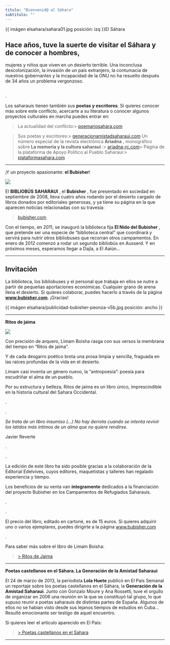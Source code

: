 ```yaml
---
titulo: "Bienvenid@ al Sáhara"
subtitulo: ""
---
```

{{ imágen elsahara/sahara01.jpg posición: izq }}El Sáhara

## Hace años, tuve la suerte de visitar el Sáhara y de conocer a hombres,
mujeres y niños que viven en un desierto terrible. Una inconclusa
descolonización, la invasión de un país extranjero, la contumacia de nuestros
gobernantes y la incapacidad de la ONU no ha resuelto después de 34 años un
problema vergonzoso.
##

.

Los saharauis tienen también sus **poetas y escritores**. Si quieres conocer
más sobre este conflicto, acercarte a su literatura o conocer algunos
proyectos culturales en marcha puedes entrar en:

> La actualidad del conflicto:>
[poemariosahara.com](http://poemariosahara.blogspot.com)

> Sus poetas y escritores:>
[generacionamistadsaharaui.com](http://generaciondelaamistad.blogspot.com)
> Un número especial de la revista electrónica **Ariadna** , monográfico sobre
**La memoria y la cultura saharaui** :>
[ariadna-rc.com](http://www.ariadna-rc.com/numero25/sahara/sahara.htm)>
Página de la plataforma de Apoyo Político al Pueblo Saharaui:>
[plataformasahara.com](http://www.plataformasahara.com)
* * *

¡Y un proyecto apasionante: **el Bubisher**!

![](/imagenes/elsahara/bubisher-ni-a.jpg)

El **BIBLIOBÚS SAHARAUI** , el **Bubisher** , fue presentado en sociedad en
septiembre de 2008, lleva cuatro años rodando por el desierto cargado de
libros donados por editoriales generosas, y ya tiene su página en la que
aparecen noticias relacionadas con su travesía:

> [bubisher.com](http://bubisher.blogspot.com/)

Con el tiempo, en 2011, se inauguró la biblioteca fija **El Nido del
Bubisher** , que pretende ser una especie de “biblioteca central” que
coordinará y servirá para nutrir otros bibliobuses que recorran otros
campamentos. En enero de 2012 comenzó a rodar un segundo bibliobús en
Ausserd. Y en próximos meses, esperamos llegar a Dajla, a El Aaiún…

* * *

## Invitación

La biblioteca, los bibliobuses y el personal que trabaja en ellos se nutre a
partir de pequeñas aportaciones económicas. Cualquier grano de arena llena el
desierto. Si quieres colaborar, puedes hacerlo a través de la página
**www.bubisher.com**. ¡Gracias!

{{ imágen elsahara/publicidad-bubisher-peonza-v5b.jpg posición: ancho }}

* * *

**Ritos de jaima**

![](/imagenes/elsahara/cub-ritosjaima-peq.jpg)

Con precisión de arquero, Limam Boisha rasga con sus versos la membrana del
tiempo en “Ritos de jaima”.

Y de cada desgarro poético brota una prosa limpia y sencilla, fraguada en las
raíces profundas de la vida en el desierto.

Limam casi inventa un género nuevo, la “antropoesía”: poesía para escudriñar
el alma de un pueblo.

Por su estructura y belleza, Ritos de jaima es un libro único, imprescindible
en la historia cultural del Sahara Occidental.

.

.

_Se trata de un libro insumiso (...) No hay derrota cuando se intenta revivir
los latidos más íntimos de un alma que no quiere rendirse._

Javier Reverte

.

.

La edición de este libro ha sido posible gracias a la colaboración de la
Editorial Edelvives, cuyos editores, maquetistas y talleres han regalado
experiencia y tiempo.

Los beneficios de su venta van **íntegramente** dedicados a la financiación
del proyecto Bubisher en los Campamentos de Refugiados Saharauis.

.

.

El precio del libro, editado en cartoné, es de 15 euros. Si quieres adquirir
uno o varios ejemplares, puedes dirigirte a la página www.bubisher.com

.

Para saber más sobre el libro de Limam Boisha:

> [> Ritos de Jaima](http://www.ricardogomez.com/mislibros/ritosdejaima)
* * *

**Poetas castellanos en el Sáhara. La Generación de la Amistad Saharaui**

El 24 de marzo de 2013, la periodista **Lola Huete** publicó en El País
Semanal un reportaje sobre los poetas castellanos en el Sáhara, la
**Generación de la Amistad Saharaui**. Junto con Gonzalo Moure y Ana
Rossetti, tuve el orgullo de organizar en 2006 una reunión en la que se
constituyó tal grupo, lo que supuso reunir a poetas saharauis de distintas
partes de España. Algunos de ellos no se habían visto desde sus lejanos
tiempos de estudios en Cuba… Resultó emocionante ser testigo de aquel
encuentro.

Si quieres leer el artículo aparecido en El País:

> [> Poetas castellanos en el
Sahara](http://www.ricardogomez.com/paraleer/poetassaharauis)
* * *

